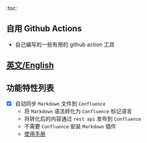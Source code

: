 <!-- Space: documents -->
<!-- Parent: actions -->
<!-- Title: README.md -->

<!-- Macro: \!\[.*\]\((.+)\)\<\!\-\- width=(.*) \-\-\>
     Template: ac:image
     Url: ${1}
     Width: ${2} -->
<!-- Macro: :toc:
     Template: ac:toc
     Printable: 'false'
     MinLevel: 2 
     MaxLevel: 4 -->
<!-- Include: doc/other/disclaimer.md -->

:toc:

## 自用 Github Actions
- 自己编写的一些有用的 github action 工具

## [英文/English](doc/en/README_EN.md)

## 功能特性列表
- [X] 自动同步 `Markdown` 文件到 `Confluence`
  - 将 `Markdown` 语法转化为 `Confluence` 标记语言
  - 将转化后的内容通过 `rest api` 发布到 `Confluence`
  - 不需要 `Confluence` 安装 `Markdown` 插件
  - [使用手册](doc/zh/同步Markdown文档到Confluence.md)